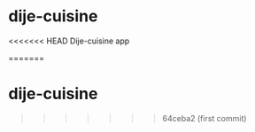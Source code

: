 # dije-cuisine
<<<<<<< HEAD
Dije-cuisine app

=======
# dije-cuisine
>>>>>>> 64ceba2 (first commit)
